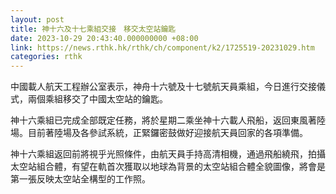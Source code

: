 ```yaml
---
layout: post
title: 神十六及十七乘組交接　移交太空站鑰匙
date: 2023-10-29 20:43:40.000000000 +08:00
link: https://news.rthk.hk/rthk/ch/component/k2/1725519-20231029.htm
categories: rthk
---
```


中國載人航天工程辦公室表示，神舟十六號及十七號航天員乘組，今日進行交接儀式，兩個乘組移交了中國太空站的鑰匙。

神十六乘組已完成全部既定任務，將於星期二乘坐神十六載人飛船，返回東風著陸場。目前著陸場及各參試系統，正緊鑼密鼓做好迎接航天員回家的各項準備。

神十六乘組返回前將視乎光照條件，由航天員手持高清相機，通過飛船繞飛，拍攝太空站組合體，有望在軌首次獲取以地球為背景的太空站組合體全貌圖像，將會是第一張反映太空站全構型的工作照。
